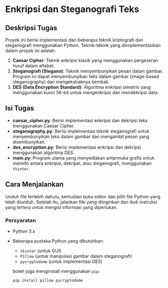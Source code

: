 # Enkripsi dan Steganografi Teks

## Deskripsi Tugas

Proyek ini berisi implementasi dari beberapa teknik kriptografi dan steganografi menggunakan Python. Teknik-teknik yang diimplementasikan dalam proyek ini adalah:

1. **Caesar Cipher**: Teknik enkripsi klasik yang menggunakan pergeseran huruf dalam alfabet. 
2. **Steganografi (Stegano)**: Teknik menyembunyikan pesan dalam gambar. Program ini dapat menyembunyikan teks dalam gambar (image-based steganography) dan mengekstraknya kembali.
3. **DES (Data Encryption Standard)**: Algoritma enkripsi simetris yang menggunakan kunci 56-bit untuk mengenkripsi dan mendekripsi data.

## Isi Tugas

- **caesar_cipher.py**: Berisi implementasi enkripsi dan dekripsi teks menggunakan Caesar Cipher.
- **steganography.py**: Berisi implementasi teknik steganografi untuk menyembunyikan teks dalam gambar dan mengambil pesan yang disembunyikan.
- **des_encryption.py**: Berisi implementasi enkripsi dan dekripsi menggunakan algoritma DES.
- **main.py**: Program utama yang menyediakan antarmuka grafis untuk memilih antara enkripsi, dekripsi, atau steganografi, menggunakan `tkinter`.

## Cara Menjalankan
Unduh file terlebih dahulu, kemudian buka editor dan pilih file Python yang telah diunduh. Setelah itu, jalankan file yang diinginkan dan ikuti instruksi yang tertera untuk mengisi informasi yang diperlukan.

### Persyaratan
- Python 3.x
- Beberapa pustaka Python yang dibutuhkan:
  - `tkinter` (untuk GUI)
  - `Pillow` (untuk manipulasi gambar dalam steganografi)
  - `pycryptodome` (untuk implementasi DES)
  
  boleh juga menginstall menggunakan `pip`:
  ```bash
  pip install pillow pycryptodome
